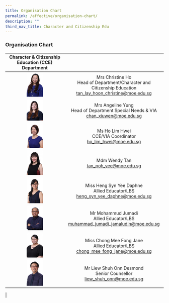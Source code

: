 ```yaml
---
title: Organisation Chart
permalink: /affective/organisation-chart/
description: ""
third_nav_title: Character and Citizenship Edu
---
```

### **Organisation Chart**

| Character & Citizenship Education (CCE) Department |  |
|:---:|:---:|
| <img src="/images/cce1.jpg" style="width:30%"> | Mrs Christine Ho <br>Head of Department/Character and Citizenship Education<br> [tan_lay_hoon_christine@moe.edu.sg](mailto:tan_lay_hoon_christine@moe.edu.sg) |
| <img src="/images/cce2.jpg" style="width:30%"> | Mrs Angeline Yung <br>Head of Department Special Needs & VIA<br>   [chan_xiuwen@moe.edu.sg](mailto:chan_xiuwen@moe.edu.sg) |
| <img src="/images/cce3.jpg" style="width:30%"> | Ms Ho Lim Hwei<br> CCE/VIA Coordinator<br> [ho_lim_hwei@moe.edu.sg](mailto:ho_lim_hwei@moe.edu.sg)    |
| <img src="/images/cce4.jpg" style="width:30%"> |  Mdm Wendy Tan <br> [tan_poh_yee@moe.edu.sg](mailto:tan_poh_yee@moe.edu.sg) |
| <img src="/images/cce5.jpg" style="width:30%"> | Miss Heng Syn Yee Daphne<br> Allied Educator/LBS<br>  [heng_syn_yee_daphne@moe.edu.sg](mailto:heng_syn_yee_daphne@moe.edu.sg)  |
| <img src="/images/cce6.jpg" style="width:30%"> | Mr Mohammud Jumadi<br> Allied Educator/LBS<br>  [muhammad_jumadi_jamaludin@moe.edu.sg](mailto:muhammad_jumadi_jamaludin@moe.edu.sg) |
| <img src="/images/cce7.jpg" style="width:30%"> |  Miss Chong Mee Fong Jane<br> Allied Educator/LBS<br>  [chong_mee_fong_jane@moe.edu.sg](mailto:chong_mee_fong_jane@moe.edu.sg)  |
| <img src="/images/cce8.jpg" style="width:30%"> | Mr Liew Shuh Onn Desmond<br> Senior Counsellor<br>  [liew_shuh_onn@moe.edu.sg](mailto:liew_shuh_onn@moe.edu.sg) |
|